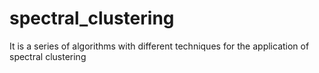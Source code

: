 # spectral_clustering
It is a series of algorithms with different techniques for the application of spectral clustering

